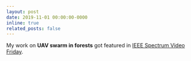 ```yaml
---
layout: post
date: 2019-11-01 00:00:00-0000
inline: true
related_posts: false
---
```


My work on **UAV swarm in forests** got featured in [IEEE Spectrum Video Friday](https://spectrum.ieee.org/video-friday-dji-mavic-mini-palm-sized-foldable-drone).
